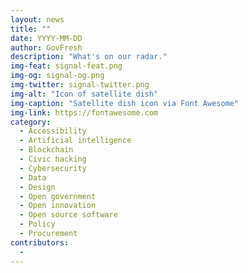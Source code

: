 ```yaml
---
layout: news
title: ""
date: YYYY-MM-DD
author: GovFresh
description: "What's on our radar."
img-feat: signal-feat.png
img-og: signal-og.png
img-twitter: signal-twitter.png
img-alt: "Icon of satellite dish"
img-caption: "Satellite dish icon via Font Awesome"
img-link: https://fontawesome.com
category:
  - Accessibility
  - Artificial intelligence
  - Blockchain
  - Civic hacking
  - Cybersecurity
  - Data
  - Design
  - Open government
  - Open innovation
  - Open source software
  - Policy
  - Procurement
contributors:
  - 
---
```


